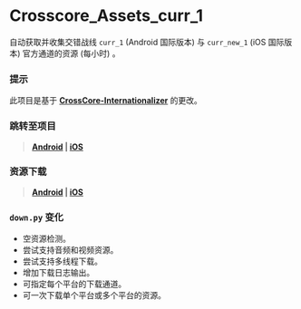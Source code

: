 # Crosscore_Assets_curr_1
自动获取并收集交错战线 `curr_1` (Android 国际版本) 与 `curr_new_1` (iOS 国际版本) 官方通道的资源 (每小时) 。

### 提示
此项目是基于 [**CrossCore-Internationalizer**](https://github.com/AXiX-official/CrossCore-Internationalizer) 的更改。

### 跳转至项目

> **[Android](https://github.com/ahalpha/Crosscore_Assets_curr_1/tree/android) | [iOS](https://github.com/ahalpha/Crosscore_Assets_curr_1/tree/ios)**

### 资源下载

> **[Android](https://github.com/ahalpha/Crosscore_Assets_curr_1/archive/refs/heads/android.zip) | [iOS](https://github.com/ahalpha/Crosscore_Assets_curr_1/archive/refs/heads/ios.zip)**

### `down.py` 变化
- 空资源检测。
- 尝试支持音频和视频资源。
- 尝试支持多线程下载。
- 增加下载日志输出。
- 可指定每个平台的下载通道。
- 可一次下载单个平台或多个平台的资源。
